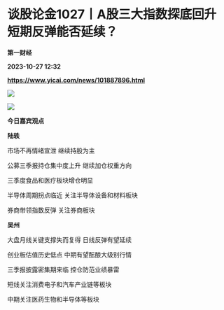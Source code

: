 # 谈股论金1027丨A股三大指数探底回升 短期反弹能否延续？
**第一财经**

**2023-10-27 12:32**

**https://www.yicai.com/news/101887896.html**

![](https://imgcdn.yicai.com/uppics/slides/2023/10/a6fd3b7869faf1b20e7894a36896d33a.jpg)

[![](https://imgcdn.yicai.com/uppics/images/2023/10/fa229c639962fe883057ca16f8e9542e.jpg)](https://yktstatic.emoney.cn/ykthtml/app-download/)

**今日嘉宾观点**

**陆轶**

市场不再情绪宣泄 继续持股为主

公募三季报持仓集中度上升 继续加仓权重方向

三季度食品和医疗板块增仓明显

半导体周期拐点临近 关注半导体设备和材料板块

券商带领指数反弹 关注券商板块

**吴州**

大盘月线关键支撑失而复得 日线反弹有望延续

创业板估值历史低点 中期有望酝酿大级别行情

三季报披露密集期来临 控仓防范业绩暴雷

短线关注消费电子和汽车产业链等板块

中期关注医药生物和半导体等板块